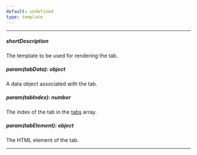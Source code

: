 ```yaml
---
default: undefined
type: template
---
```

---
##### shortDescription
The template to be used for rendering the tab.

##### param(tabData): object
A data object associated with the tab.

##### param(tabIndex): number
The index of the tab in the <a href="/Documentation/16_1/ApiReference/UI_Widgets/dxForm/Tabbed_Item/tabs/">tabs</a> array.

##### param(tabElement): object
The HTML element of the tab.

---
